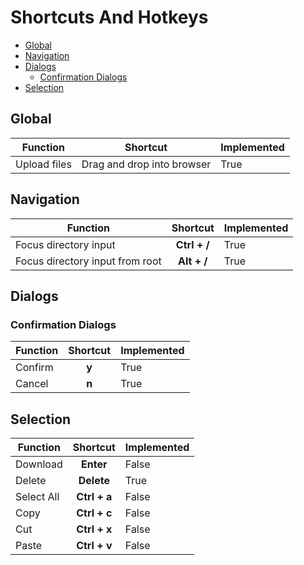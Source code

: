 # Shortcuts And Hotkeys
* [Global](#global)
* [Navigation](#nagivation)
* [Dialogs](#dialogs)
  * [Confirmation Dialogs](#confirmation-dialogs)
* [Selection](#selection)

## Global
| Function | Shortcut | Implemented |
| -------- | :------: | ----------- |
| Upload files | Drag and drop into browser | True |

## Navigation
| Function | Shortcut | Implemented |
| -------- | :------: | ----------- |
| Focus directory input | **Ctrl + /** | True |
| Focus directory input from root | **Alt + /** | True |

## Dialogs
### Confirmation Dialogs
| Function | Shortcut | Implemented |
| -------- | :------: | ----------- |
| Confirm | **y** | True |
| Cancel | **n** | True |

## Selection
| Function | Shortcut | Implemented |
| -------- | :------: | ----------- |
| Download | **Enter** | False |
| Delete | **Delete** | True |
| Select All | **Ctrl + a** | False|
| Copy | **Ctrl + c** | False |
| Cut | **Ctrl + x** | False |
| Paste | **Ctrl + v** | False|